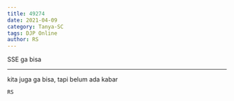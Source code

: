 ```yaml
---
title: 49274
date: 2021-04-09
category: Tanya-SC
tags: DJP Online
author: RS
---
```


SSE ga bisa

---

kita juga ga bisa, tapi belum ada kabar

`RS`
